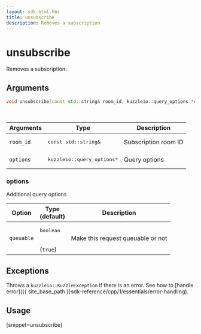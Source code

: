 ```yaml
---
layout: sdk.html.hbs
title: unsubscribe
description: Removes a subscription
---
```


# unsubscribe

Removes a subscription.

## Arguments

```cpp
void unsubscribe(const std::string& room_id, kuzzleio::query_options *options=nullptr)
```

<br/>

| Arguments    | Type    | Description |
|--------------|---------|-------------|
| `room_id` | <pre>const std::string&</pre> | Subscription room ID  |
| `options` | <pre>kuzzleio::query_options*</pre> | Query options |

### options

Additional query options

| Option     | Type<br/>(default)  | Description   |
| ---------- | ------- | --------------------------------- |
| `queuable` | <pre>boolean</pre><br/>(`true`) | Make this request queuable or not |

## Exceptions

Throws a `kuzzleio::KuzzleException` if there is an error. See how to [handle error]({{ site_base_path }}sdk-reference/cpp/1/essentials/error-handling).

## Usage

[snippet=unsubscribe]
